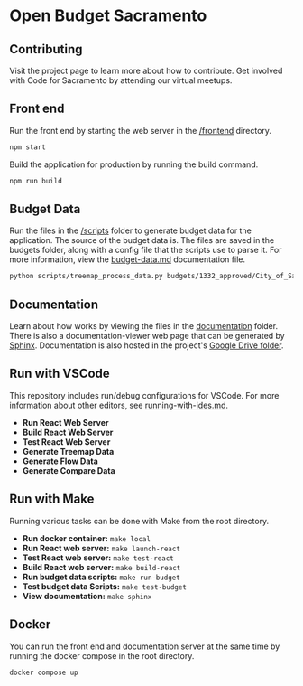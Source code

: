 # Open Budget Sacramento

## Contributing
Visit the project page to learn more about how to contribute. Get involved with Code for Sacramento by attending our virtual meetups.

## Front end
Run the front end by starting the web server in the [/frontend](/frontend) directory.
```sh
npm start
```

Build the application for production by running the build command.
```sh
npm run build
```

## Budget Data
Run the files in the [/scripts](/scripts/) folder to generate budget data for the application. The source of the budget data is. The files are saved in the budgets folder, along with a config file that the scripts use to parse it. For more information, view the [budget-data.md](/documentation/budget-data.md) documentation file.
```sh
python scripts/treemap_process_data.py budgets/1332_approved/City_of_Sacramento_Approved_Budgets.csv budgets/1322_approved/config.json
```

## Documentation
Learn about how works by viewing the files in the [documentation](/documentation/) folder. There is also a documentation-viewer web page that can be generated by [Sphinx](https://www.sphinx-doc.org). Documentation is also hosted in the project's [Google Drive folder](https://drive.google.com/drive/folders/1O--DF8uJg1zsLov4FeJALKlHqDGwHdR2?usp=sharing).

## Run with VSCode
This repository includes run/debug configurations for VSCode. For more information about other editors, see [running-with-ides.md](documentation/running-with-ides.md).
* **Run React Web Server**
* **Build React Web Server**
* **Test React Web Server**
* **Generate Treemap Data**
* **Generate Flow Data**
* **Generate Compare Data**

## Run with Make
Running various tasks can be done with Make from the root directory.
* **Run docker container:** ```make local```
* **Run React web server:** ```make launch-react```
* **Test React web server:** ```make test-react```
* **Build React web server:** ```make build-react```
* **Run budget data scripts:** ```make run-budget```
* **Test budget data Scripts:** ```make test-budget```
* **View documentation:** ```make sphinx```

## Docker
You can run the front end and documentation server at the same time by running the docker compose in the root directory.
```sh
docker compose up
```
